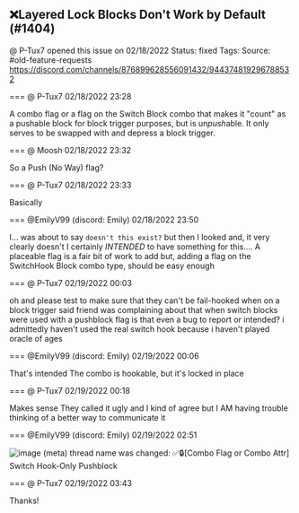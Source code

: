 ## ❌Layered Lock Blocks Don't Work by Default (#1404)
@ P-Tux7 opened this issue on 02/18/2022
Status: fixed
Tags: 
Source: #old-feature-requests https://discord.com/channels/876899628556091432/944374819296788532


=== @ P-Tux7 02/18/2022 23:28

A combo flag or a flag on the Switch Block combo that makes it "count" as a pushable block for block trigger purposes, but is un*push*able. It only serves to be swapped with and depress a block trigger.

=== @ Moosh 02/18/2022 23:32

So a Push (No Way) flag?

=== @ P-Tux7 02/18/2022 23:33

Basically

=== @EmilyV99 (discord: Emily) 02/18/2022 23:50

I... was about to say `doesn't this exist?`
but then I looked
and, it very clearly doesn't
I certainly *INTENDED* to have something for this....
A placeable flag is a fair bit of work to add
but, adding a flag on the SwitchHook Block combo type, should be easy enough

=== @ P-Tux7 02/19/2022 00:03

oh and please test to make sure that they can't be fail-hooked when on a block trigger
said friend was complaining about that when switch blocks were used with a pushblock flag
is that even a bug to report or intended?
i admittedly haven't used the real switch hook because i haven't played oracle of ages

=== @EmilyV99 (discord: Emily) 02/19/2022 00:06

That's intended
The combo is hookable, but it's locked in place

=== @ P-Tux7 02/19/2022 00:18

Makes sense
They called it ugly and I kind of agree but I AM having trouble thinking of a better way to communicate it

=== @EmilyV99 (discord: Emily) 02/19/2022 02:51


![image](https://cdn.discordapp.com/attachments/944374819296788532/944425998504583198/unknown.png?ex=65ebcec0&is=65d959c0&hm=53a734980a339cf538de93d3ab6e3799478e3d5f7489379657b98cbf985df0fd&)
(meta) thread name was changed: ✅🔒[Combo Flag or Combo Attr] Switch Hook-Only Pushblock

=== @ P-Tux7 02/19/2022 03:43

Thanks!
